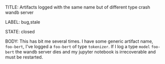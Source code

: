 TITLE:
Artifacts logged with the same name but of different type crash wandb server

LABEL:
bug,stale

STATE:
closed

BODY:
This has bit me several times. I have some generic artifact name, `foo-bert`, I've logged a `foo-bert` of type `tokenizer`. If I log a type `model` `foo-bert` the wandb server dies and my jupyter notebook is irrecoverable and must be restarted. 

